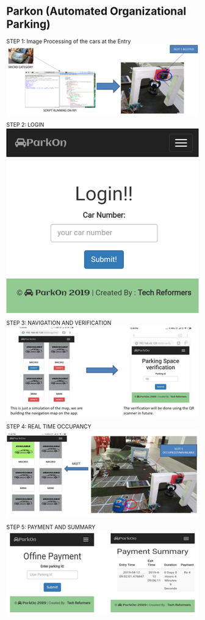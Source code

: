 # Parkon (Automated Organizational Parking)

STEP 1: Image Processing of the cars at the Entry
![](img/step1.png)


STEP 2: LOGIN
![](img/login.png)


STEP 3: NAVIGATION AND VERIFICATION
![](img/step2.png)


STEP 4: REAL TIME OCCUPANCY
![](img/step3.png)


STEP 5: PAYMENT AND SUMMARY
![](img/step4.png)

